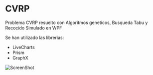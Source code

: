 # CVRP
Problema CVRP resuelto con Algoritmos geneticos, Busqueda Tabu y Recocido Simulado en WPF

Se han utilizado las librerias:
- LiveCharts
- Prism
- GraphX

![ScreenShot](https://raw.github.com/luarca84/CVRP/master/Screenshot.png)
